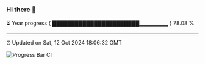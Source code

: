 ### Hi there 👋

⏳ Year progress { ███████████████████████▁▁▁▁▁▁▁ } 78.08 %

---

⏰ Updated on Sat, 12 Oct 2024 18:06:32 GMT

![Progress Bar CI](https://github.com/EinsPommes/EinsPommes/blob/main/.github/workflows/main.yml)
